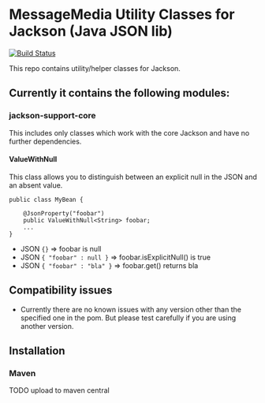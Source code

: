 # MessageMedia Utility Classes for Jackson (Java JSON lib)

[![Build Status](https://travis-ci.org/messagemedia/mm-jackson-support.svg?branch=master)](https://travis-ci.org/messagemedia/mm-jackson-support)

This repo contains utility/helper classes for Jackson.

## Currently it contains the following modules:

### jackson-support-core
This includes only classes which work with the core Jackson and have no further dependencies.

#### ValueWithNull
This class allows you to distinguish between an explicit null in the JSON and an absent value.
```
public class MyBean {

    @JsonProperty("foobar")
    public ValueWithNull<String> foobar;
    ...
}
```

- JSON ````{}```` => foobar is null
- JSON ````{ "foobar" : null }```` => foobar.isExplicitNull() is true
- JSON ````{ "foobar" : "bla" }```` => foobar.get() returns bla


## Compatibility issues

- Currently there are no known issues with any version other than the specified one in the pom. But please test carefully if you are using another version.

## Installation

### Maven
TODO upload to maven central
